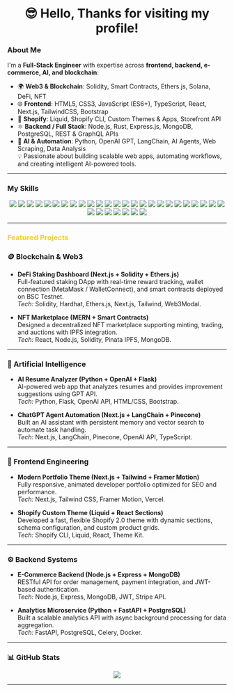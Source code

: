 ### <h1 align="center">😎 Hello, Thanks for visiting my profile!</h1>


### About Me
I'm a **Full-Stack Engineer** with expertise across **frontend, backend, e-commerce, AI, and blockchain**:

- 🌍 **Web3 & Blockchain**: Solidity, Smart Contracts, Ethers.js, Solana, DeFi, NFT 
- 🌐 **Frontend**: HTML5, CSS3, JavaScript (ES6+), TypeScript, React, Next.js, TailwindCSS, Bootstrap  
- 🛒 **Shopify**: Liquid, Shopify CLI, Custom Themes & Apps, Storefront API  
- ⚛️ **Backend / Full Stack**: Node.js, Rust, Express.js, MongoDB, PostgreSQL, REST & GraphQL APIs  
- 🧠 **AI & Automation**: Python, OpenAI GPT, LangChain, AI Agents, Web Scraping, Data Analysis  
💡 Passionate about building scalable web apps, automating workflows, and creating intelligent AI-powered tools.

---

### My Skills
<p align="center">
  <!-- 🌐 Frontend -->
  <img src="https://img.shields.io/badge/HTML5-E34F26?logo=html5&logoColor=white&style=for-the-badge" />
  <img src="https://img.shields.io/badge/CSS3-1572B6?logo=css3&logoColor=white&style=for-the-badge" />
  <img src="https://img.shields.io/badge/JavaScript-F7DF1E?logo=javascript&logoColor=black&style=for-the-badge" />
  <img src="https://img.shields.io/badge/TypeScript-3178C6?logo=typescript&logoColor=white&style=for-the-badge" />
  <img src="https://img.shields.io/badge/React-61DAFB?logo=react&logoColor=black&style=for-the-badge" />
  <img src="https://img.shields.io/badge/Next.js-000000?logo=nextdotjs&logoColor=white&style=for-the-badge" />
  <img src="https://img.shields.io/badge/TailwindCSS-06B6D4?logo=tailwindcss&logoColor=white&style=for-the-badge" />

  <!-- ⚙️ Backend -->
  <img src="https://img.shields.io/badge/Node.js-339933?logo=node.js&logoColor=white&style=for-the-badge" />
  <img src="https://img.shields.io/badge/Express-000000?logo=express&logoColor=white&style=for-the-badge" />
  <img src="https://img.shields.io/badge/NestJS-E0234E?logo=nestjs&logoColor=white&style=for-the-badge" />

  <!-- 🗄️ Database -->
  <img src="https://img.shields.io/badge/MongoDB-47A248?logo=mongodb&logoColor=white&style=for-the-badge" />
  <img src="https://img.shields.io/badge/PostgreSQL-316192?logo=postgresql&logoColor=white&style=for-the-badge" />
  <img src="https://img.shields.io/badge/Firebase-FFCA28?logo=firebase&logoColor=black&style=for-the-badge" />

  <!-- 🛍️ Shopify / E-commerce -->
  <img src="https://img.shields.io/badge/Shopify-96BF48?logo=shopify&logoColor=white&style=for-the-badge" />
  <img src="https://img.shields.io/badge/Liquid-000000?logo=shopify&logoColor=white&style=for-the-badge" />
  <img src="https://img.shields.io/badge/Storefront_API-7AB55C?logo=graphql&logoColor=white&style=for-the-badge" />

  <!-- 🤖 AI / Machine Learning -->
  <img src="https://img.shields.io/badge/Python-3776AB?logo=python&logoColor=white&style=for-the-badge" />
  <img src="https://img.shields.io/badge/OpenAI-412991?logo=openai&logoColor=white&style=for-the-badge" />
  <img src="https://img.shields.io/badge/TensorFlow-FF6F00?logo=tensorflow&logoColor=white&style=for-the-badge" />
  <img src="https://img.shields.io/badge/PyTorch-EE4C2C?logo=pytorch&logoColor=white&style=for-the-badge" />
  <img src="https://img.shields.io/badge/Scikit--Learn-F7931E?logo=scikitlearn&logoColor=white&style=for-the-badge" />

  <!-- ⛓️ Blockchain / Web3 -->
  <img src="https://img.shields.io/badge/Solidity-363636?logo=solidity&logoColor=white&style=for-the-badge" />
  <img src="https://img.shields.io/badge/Web3.js-F16822?logo=web3dotjs&logoColor=white&style=for-the-badge" />
  <img src="https://img.shields.io/badge/Ethers.js-21325B?logo=ethers&logoColor=white&style=for-the-badge" />
  <img src="https://img.shields.io/badge/Hardhat-FCC72B?logo=hardhat&logoColor=black&style=for-the-badge" />
  <img src="https://img.shields.io/badge/IPFS-65C2CB?logo=ipfs&logoColor=white&style=for-the-badge" />
  <img src="https://img.shields.io/badge/Metamask-E2761B?logo=metamask&logoColor=white&style=for-the-badge" />

  <!-- 🧰 Tools -->
  <img src="https://img.shields.io/badge/Git-F05032?logo=git&logoColor=white&style=for-the-badge" />
  <img src="https://img.shields.io/badge/GitHub-181717?logo=github&logoColor=white&style=for-the-badge" />
  <img src="https://img.shields.io/badge/VSCode-007ACC?logo=visualstudiocode&logoColor=white&style=for-the-badge" />
  <img src="https://img.shields.io/badge/Postman-FF6C37?logo=postman&logoColor=white&style=for-the-badge" />
  <img src="https://img.shields.io/badge/Docker-2496ED?logo=docker&logoColor=white&style=for-the-badge" />
</p>



---

### 
<h3>
  <font color="#facc15">Featured Projects</font>
</h3>


<h3>🪙 Blockchain & Web3</h3>

- **DeFi Staking Dashboard (Next.js + Solidity + Ethers.js)**  
  Full-featured staking DApp with real-time reward tracking, wallet connection (MetaMask / WalletConnect), and smart contracts deployed on BSC Testnet.  
  *Tech:* Solidity, Hardhat, Ethers.js, Next.js, Tailwind, Web3Modal.  

- **NFT Marketplace (MERN + Smart Contracts)**  
  Designed a decentralized NFT marketplace supporting minting, trading, and auctions with IPFS integration.  
  *Tech:* React, Node.js, Solidity, Pinata IPFS, MongoDB.  

---

<h3>🧠 Artificial Intelligence</h3>

- **AI Resume Analyzer (Python + OpenAI + Flask)**  
  AI-powered web app that analyzes resumes and provides improvement suggestions using GPT API.  
  *Tech:* Python, Flask, OpenAI API, HTML/CSS, Bootstrap.  

- **ChatGPT Agent Automation (Next.js + LangChain + Pinecone)**  
  Built an AI assistant with persistent memory and vector search to automate task handling.  
  *Tech:* Next.js, LangChain, Pinecone, OpenAI API, TypeScript.  

---

<h3>🎨 Frontend Engineering</h3>

- **Modern Portfolio Theme (Next.js + Tailwind + Framer Motion)**  
  Fully responsive, animated developer portfolio optimized for SEO and performance.  
  *Tech:* Next.js, Tailwind CSS, Framer Motion, Vercel.  

- **Shopify Custom Theme (Liquid + React Sections)**  
  Developed a fast, flexible Shopify 2.0 theme with dynamic sections, schema configuration, and custom product grids.  
  *Tech:* Shopify CLI, Liquid, React, Theme Kit.  

---

<h3>⚙️ Backend Systems</h3>

- **E-Commerce Backend (Node.js + Express + MongoDB)**  
  RESTful API for order management, payment integration, and JWT-based authentication.  
  *Tech:* Node.js, Express, MongoDB, JWT, Stripe API.  

- **Analytics Microservice (Python + FastAPI + PostgreSQL)**  
  Built a scalable analytics API with async background processing for data aggregation.  
  *Tech:* FastAPI, PostgreSQL, Celery, Docker.  

---
### 📊 GitHub Stats
<p align="center">
  <img src="https://github-readme-streak-stats.herokuapp.com?user=codebughunterio&theme=radical&hide_border=true" />
</p>

---
